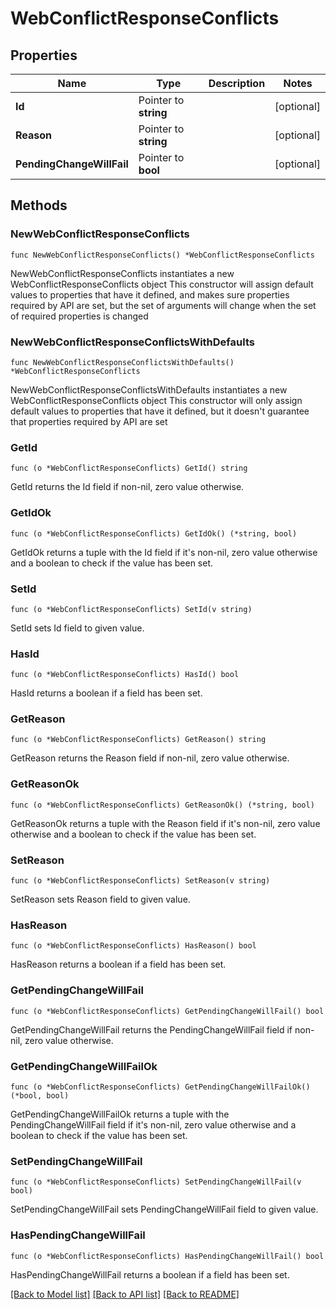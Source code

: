 # WebConflictResponseConflicts

## Properties

Name | Type | Description | Notes
------------ | ------------- | ------------- | -------------
**Id** | Pointer to **string** |  | [optional] 
**Reason** | Pointer to **string** |  | [optional] 
**PendingChangeWillFail** | Pointer to **bool** |  | [optional] 

## Methods

### NewWebConflictResponseConflicts

`func NewWebConflictResponseConflicts() *WebConflictResponseConflicts`

NewWebConflictResponseConflicts instantiates a new WebConflictResponseConflicts object
This constructor will assign default values to properties that have it defined,
and makes sure properties required by API are set, but the set of arguments
will change when the set of required properties is changed

### NewWebConflictResponseConflictsWithDefaults

`func NewWebConflictResponseConflictsWithDefaults() *WebConflictResponseConflicts`

NewWebConflictResponseConflictsWithDefaults instantiates a new WebConflictResponseConflicts object
This constructor will only assign default values to properties that have it defined,
but it doesn't guarantee that properties required by API are set

### GetId

`func (o *WebConflictResponseConflicts) GetId() string`

GetId returns the Id field if non-nil, zero value otherwise.

### GetIdOk

`func (o *WebConflictResponseConflicts) GetIdOk() (*string, bool)`

GetIdOk returns a tuple with the Id field if it's non-nil, zero value otherwise
and a boolean to check if the value has been set.

### SetId

`func (o *WebConflictResponseConflicts) SetId(v string)`

SetId sets Id field to given value.

### HasId

`func (o *WebConflictResponseConflicts) HasId() bool`

HasId returns a boolean if a field has been set.

### GetReason

`func (o *WebConflictResponseConflicts) GetReason() string`

GetReason returns the Reason field if non-nil, zero value otherwise.

### GetReasonOk

`func (o *WebConflictResponseConflicts) GetReasonOk() (*string, bool)`

GetReasonOk returns a tuple with the Reason field if it's non-nil, zero value otherwise
and a boolean to check if the value has been set.

### SetReason

`func (o *WebConflictResponseConflicts) SetReason(v string)`

SetReason sets Reason field to given value.

### HasReason

`func (o *WebConflictResponseConflicts) HasReason() bool`

HasReason returns a boolean if a field has been set.

### GetPendingChangeWillFail

`func (o *WebConflictResponseConflicts) GetPendingChangeWillFail() bool`

GetPendingChangeWillFail returns the PendingChangeWillFail field if non-nil, zero value otherwise.

### GetPendingChangeWillFailOk

`func (o *WebConflictResponseConflicts) GetPendingChangeWillFailOk() (*bool, bool)`

GetPendingChangeWillFailOk returns a tuple with the PendingChangeWillFail field if it's non-nil, zero value otherwise
and a boolean to check if the value has been set.

### SetPendingChangeWillFail

`func (o *WebConflictResponseConflicts) SetPendingChangeWillFail(v bool)`

SetPendingChangeWillFail sets PendingChangeWillFail field to given value.

### HasPendingChangeWillFail

`func (o *WebConflictResponseConflicts) HasPendingChangeWillFail() bool`

HasPendingChangeWillFail returns a boolean if a field has been set.


[[Back to Model list]](../README.md#documentation-for-models) [[Back to API list]](../README.md#documentation-for-api-endpoints) [[Back to README]](../README.md)


